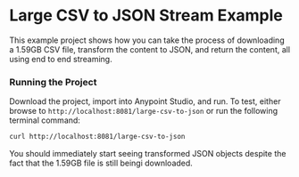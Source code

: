 # Large CSV to JSON Stream Example

This example project shows how you can take the process of downloading a 1.59GB CSV file, transform the content to JSON, and return the content, all using end to end streaming.

### Running the Project

Download the project, import into Anypoint Studio, and run. To test, either browse to `http://localhost:8081/large-csv-to-json` or run the following terminal command:

```bash
curl http://localhost:8081/large-csv-to-json
```

You should immediately start seeing transformed JSON objects despite the fact that the 1.59GB file is still beingi downloaded.

